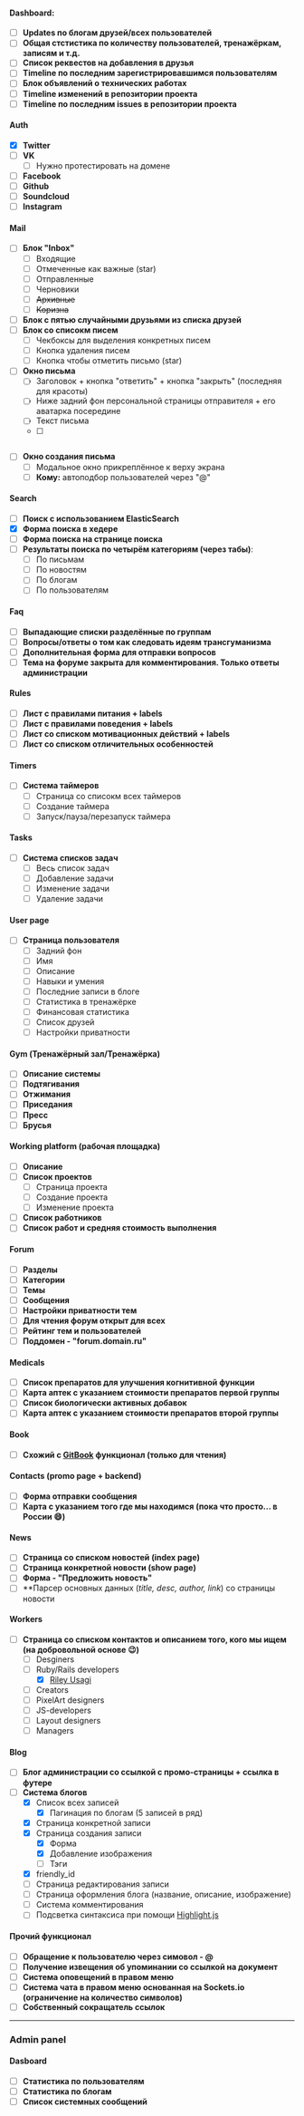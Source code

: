 
#### Dashboard:

- [ ] **Updates по блогам друзей/всех пользователей**
- [ ] **Общая стстистика по количеству пользователей, тренажёркам, записям и т.д.**
- [ ] **Список реквестов на добавления в друзья**
- [ ] **Timeline по последним зарегистрировавшимся пользователям**
- [ ] **Блок объявлений о технических работах**
- [ ] **Timeline изменений в репозитории проекта**
- [ ] **Timeline по последним issues в репозитории проекта**

#### Auth

- [x] **Twitter**
- [ ] **VK**
  - [ ] Нужно протестировать на домене
- [ ] **Facebook**
- [ ] **Github**
- [ ] **Soundcloud**
- [ ] **Instagram**

#### Mail

- [ ] **Блок "Inbox"**
  - [ ] Входящие
  - [ ] Отмеченные как важные (star)
  - [ ] Отправленные
  - [ ] Черновики
  - [ ] ~~Архивные~~
  - [ ] ~~Коризна~~
- [ ] **Блок с пятью случайными друзьями из списка друзей**
- [ ] **Блок со списокм писем**
  - [ ] Чекбоксы для выделения конкретных писем
  - [ ] Кнопка удаления писем
  - [ ] Кнопка чтобы отметить письмо (star)
- [ ] **Окно письма**
  - [ ] Заголовок + кнопка "ответить" + кнопка "закрыть" (последняя для красоты)
  - [ ] Ниже задний фон персональной страницы отправителя + его аватарка посередине
  - [ ] Текст письма
  - [ ] ~~~Приложенные файлы~~~
- [ ] **Окно создания письма**
  - [ ] Модальное окно прикреплённое к верху экрана
  - [ ] **Кому:** автоподбор пользователей через "@"

#### Search

- [ ] **Поиск с использованием ElasticSearch**
- [x] **Форма поиска в хедере**
- [ ] **Форма поиска на странице поиска**
- [ ] **Результаты поиска по четырём категориям (через табы)**:
  - [ ] По письмам
  - [ ] По новостям
  - [ ] По блогам
  - [ ] По пользователям

#### Faq

- [ ] **Выпадающие списки разделённые по группам**
- [ ] **Вопросы/ответы о том как следовать идеям трансгуманизма**
- [ ] **Дополнительная форма для отправки вопросов**
- [ ] **Тема на форуме закрыта для комментирования. Только ответы администрации**

#### Rules

- [ ] **Лист с правилами питания + labels**
- [ ] **Лист с правилами поведения + labels**
- [ ] **Лист со списком мотивационных действий + labels**
- [ ] **Лист со списком отличительных особенностей**

#### Timers

- [ ] **Система таймеров**
  - [ ] Страница со списокм всех таймеров
  - [ ] Создание таймера
  - [ ] Запуск/пауза/перезапуск таймера

#### Tasks

- [ ] **Система списков задач**
  - [ ] Весь список задач
  - [ ] Добавление задачи
  - [ ] Изменение задачи
  - [ ] Удаление задачи

#### User page

- [ ] **Страница пользователя**
  - [ ] Задний фон
  - [ ] Имя
  - [ ] Описание
  - [ ] Навыки и умения
  - [ ] Последние записи в блоге
  - [ ] Статистика в тренажёрке
  - [ ] Финансовая статистика
  - [ ] Список друзей
  - [ ] Настройки приватности

#### Gym (Тренажёрный зал/Тренажёрка)

- [ ] **Описание системы**
- [ ] **Подтягивания**
- [ ] **Отжимания**
- [ ] **Приседания**
- [ ] **Пресс**
- [ ] **Брусья**

#### Working platform (рабочая площадка)

- [ ] **Описание**
- [ ] **Список проектов**
  - [ ] Страница проекта
  - [ ] Создание проекта
  - [ ] Изменение проекта
- [ ] **Список работников**
- [ ] **Список работ и средняя стоимость выполнения**

#### Forum

- [ ] **Разделы**
- [ ] **Категории**
- [ ] **Темы**
- [ ] **Сообщения**
- [ ] **Настройки приватности тем**
- [ ] **Для чтения форум открыт для всех**
- [ ] **Рейтинг тем и пользователей**
- [ ] **Поддомен - "forum.domain.ru"**

#### Medicals

- [ ] **Список препаратов для улучшения когнитивной функции**
- [ ] **Карта аптек с указанием стоимости препаратов первой группы**
- [ ] **Список биологически активных добавок**
- [ ] **Карта аптек с указанием стоимости препаратов второй группы**

#### Book

- [ ] **Схожий с [GitBook](https://www.gitbook.com) функционал (только для чтения)**

#### Contacts (promo page + backend)

- [ ] **Форма отправки сообщения**
- [ ] **Карта с указанием того где мы находимся (пока что просто... в России :smile:)**

#### News

- [ ] **Страница со списком новостей (index page)**
- [ ] **Страница конкретной новости (show page)**
- [ ] **Форма - "Предложить новость"**
- [ ] **Парсер основных данных (*title, desc, author, link*) со страницы новости

#### Workers

- [ ] **Страница со списком контактов и описанием того, кого мы ищем (на добровольной основе :wink:)**
  - [ ] Desginers
  - [ ] Ruby/Rails developers
    - [x] [Riley Usagi](https://github.com/riley-usagi)
  - [ ] Creators
  - [ ] PixelArt designers
  - [ ] JS-developers
  - [ ] Layout designers
  - [ ] Managers

#### Blog

- [ ] **Блог администрации со ссылкой с промо-страницы + ссылка в футере**
- [ ] **Система блогов**
  - [x] Список всех записей
    - [x] Пагинация по блогам (5 записей в ряд)
  - [x] Страница конкретной записи
  - [x] Страница создания записи
    - [x] Форма
    - [x] Добавление изображения
    - [ ] Тэги
  - [x] friendly_id
  - [ ] Страница редактирования записи
  - [ ] Страница оформления блога (название, описание, изображение)
  - [ ] Система комментирования
  - [ ] Подсветка синтаксиса при помощи [Highlight.js](https://highlightjs.org)

#### Прочий функционал

- [ ] **Обращение к пользователю через симовол - @**
- [ ] **Получение извещения об упоминании со ссылкой на документ**
- [ ] **Система оповещений в правом меню**
- [ ] **Система чата в правом меню основанная на Sockets.io (ограничение на количество символов)**
- [ ] **Собственный сокращатель ссылок**

---

### Admin panel

#### Dasboard

- [ ] **Статистика по пользователям**
- [ ] **Статистика по блогам**
- [ ] **Список системных сообщений**
